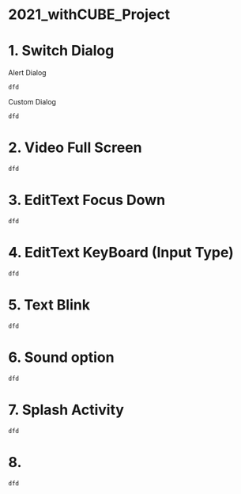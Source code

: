 # 2021_withCUBE_Project



# 1. Switch Dialog

Alert Dialog

    dfd

Custom Dialog

    dfd

# 2. Video Full Screen

    dfd

# 3. EditText Focus Down

    dfd

# 4. EditText KeyBoard (Input Type)

    dfd
    
# 5. Text Blink

    dfd

# 6. Sound option

    dfd

# 7. Splash Activity

    dfd

# 8. 

    dfd

